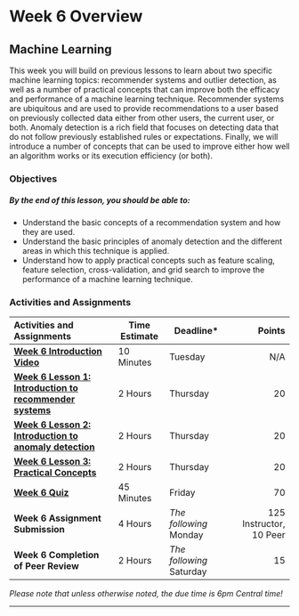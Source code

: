 # Week 6 Overview #

## Machine Learning ##

This week you will build on previous lessons to learn about two specific
machine learning topics: recommender systems and outlier detection, as
well as a number of practical concepts that can improve both the
efficacy and performance of a machine learning technique. Recommender
systems are ubiquitous and are used to provide recommendations to a user
based on previously collected data either from other users, the current
user, or both. Anomaly detection is a rich field that focuses on
detecting data that do not follow previously established rules or
expectations. Finally, we will introduce a number of concepts that can be
used to improve either how well an algorithm works or its execution
efficiency (or both).

### Objectives ###

##### By the end of this lesson, you should be able to: ######

- Understand the basic concepts of a recommendation system and how they
  are used.
- Understand the basic principles of anomaly detection and the different
  areas in which this technique is applied.
- Understand how to apply practical concepts such as feature scaling,
  feature selection, cross-validation, and grid search to improve the
  performance of a machine learning technique.

### Activities and Assignments ###

| Activities and Assignments               | Time Estimate | Deadline*                |                 Points |
| :--------------------------------------- | ------------- | ------------------------ | ---------------------: |
| **[Week 6 Introduction Video][wv]**      | 10 Minutes    | Tuesday                  |                     N/A |
| **[Week 6 Lesson 1: Introduction to recommender systems](lesson1.md)** | 2 Hours       | Thursday                 |                     20 |
| **[Week 6 Lesson 2: Introduction to anomaly detection](lesson2.md)** | 2 Hours       | Thursday                 |                     20 |
| **[Week 6 Lesson 3: Practical Concepts](lesson3.md)** | 2 Hours       | Thursday                 |                     20 |
| **[Week 6 Quiz][wq]**                    | 45 Minutes    | Friday                   |                     70 |
| **Week 6 Assignment Submission**         | 4 Hours       | *The following* Monday   | 125 Instructor, 10 Peer |
| **Week 6 Completion of Peer Review**     | 2 Hours       | *The following* Saturday |                     15 |

*Please note that unless otherwise noted, the due time is 6pm Central time!*

----------
[wv]: https://mediaspace.illinois.edu/media/
[wq]: https://learn.illinois.edu/mod/quiz/
